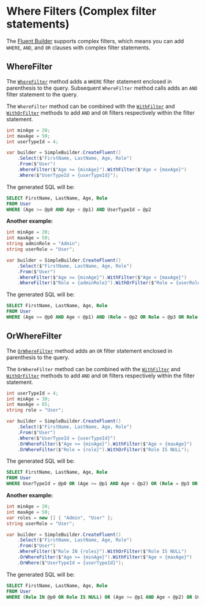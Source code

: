 # Where Filters (Complex filter statements)

The [Fluent Builder](fluent-builder.md) supports complex filters, which means you can add `WHERE`, `AND`, and `OR` clauses with complex filter statements.

## WhereFilter

The [`WhereFilter`](../../../api-docs/netcore/Dapper.SimpleSqlBuilder.FluentBuilder.IWhereBuilderEntry.yml#Dapper_SimpleSqlBuilder_FluentBuilder_IWhereBuilderEntry_WhereFilter_Dapper_SimpleSqlBuilder_FluentBuilder_WhereFilterInterpolatedStringHandler__) method adds a `WHERE` filter statement enclosed in parenthesis to the query. Subsequent `WhereFilter` method calls adds an `AND` filter statement to the query.

The `WhereFilter` method can be combined with the [`WithFilter`](../../../api-docs/netcore/Dapper.SimpleSqlBuilder.FluentBuilder.IWhereFilterBuilderEntry.yml#Dapper_SimpleSqlBuilder_FluentBuilder_IWhereFilterBuilderEntry_WithFilter_Dapper_SimpleSqlBuilder_FluentBuilder_WhereWithFilterInterpolatedStringHandler__) and [`WithOrFilter`](../../../api-docs/netcore/Dapper.SimpleSqlBuilder.FluentBuilder.IWhereFilterBuilder.yml#Dapper_SimpleSqlBuilder_FluentBuilder_IWhereFilterBuilder_WithOrFilter_Dapper_SimpleSqlBuilder_FluentBuilder_WhereWithOrFilterInterpolatedStringHandler__) methods to add `AND` and `OR` filters respectively within the filter statement.

```csharp
int minAge = 20;
int maxAge = 50;
int userTypeId = 4;

var builder = SimpleBuilder.CreateFluent()
    .Select($"FirstName, LastName, Age, Role")
    .From($"User")
    .WhereFilter($"Age >= {minAge}").WithFilter($"Age < {maxAge}")
    .Where($"UserTypeId = {userTypeId}");
```

The generated SQL will be:

```sql
SELECT FirstName, LastName, Age, Role
FROM User
WHERE (Age >= @p0 AND Age < @p1) AND UserTypeId = @p2
```

**Another example:**

```csharp
int minAge = 20;
int maxAge = 50;
string adminRole = "Admin";
string userRole = "User";

var builder = SimpleBuilder.CreateFluent()
    .Select($"FirstName, LastName, Age, Role")
    .From($"User")
    .WhereFilter($"Age >= {minAge}").WithFilter($"Age < {maxAge}")
    .WhereFilter($"Role = {adminRole}").WithOrFilter($"Role = {userRole}").WithOrFilter($"Role IS NULL"); 
```

The generated SQL will be:

```sql
SELECT FirstName, LastName, Age, Role
FROM User
WHERE (Age >= @p0 AND Age < @p1) AND (Role = @p2 OR Role = @p3 OR Role IS NULL)
```

## OrWhereFilter

The [`OrWhereFilter`](../../../api-docs/netcore/Dapper.SimpleSqlBuilder.FluentBuilder.IWhereBuilder.yml#Dapper_SimpleSqlBuilder_FluentBuilder_IWhereBuilder_OrWhereFilter_Dapper_SimpleSqlBuilder_FluentBuilder_WhereOrFilterInterpolatedStringHandler__) method adds an `OR` filter statement enclosed in parenthesis to the query.

The `OrWhereFilter` method can be combined with the [`WithFilter`](../../../api-docs/netcore/Dapper.SimpleSqlBuilder.FluentBuilder.IWhereFilterBuilderEntry.yml#Dapper_SimpleSqlBuilder_FluentBuilder_IWhereFilterBuilderEntry_WithFilter_Dapper_SimpleSqlBuilder_FluentBuilder_WhereWithFilterInterpolatedStringHandler__) and [`WithOrFilter`](../../../api-docs/netcore/Dapper.SimpleSqlBuilder.FluentBuilder.IWhereFilterBuilder.yml#Dapper_SimpleSqlBuilder_FluentBuilder_IWhereFilterBuilder_WithOrFilter_Dapper_SimpleSqlBuilder_FluentBuilder_WhereWithOrFilterInterpolatedStringHandler__) methods to add `AND` and `OR` filters respectively within the filter statement.

```csharp
int userTypeId = 4;
int minAge = 30;
int maxAge = 65;
string role = "User";

var builder = SimpleBuilder.CreateFluent()
    .Select($"FirstName, LastName, Age, Role")
    .From($"User")
    .Where($"UserTypeId = {userTypeId}")
    .OrWhereFilter($"Age >= {minAge}").WithFilter($"Age < {maxAge}")
    .OrWhereFilter($"Role = {role}").WithOrFilter($"Role IS NULL");
```

The generated SQL will be:

```sql
SELECT FirstName, LastName, Age, Role
FROM User
WHERE UserTypeId = @p0 OR (Age >= @p1 AND Age < @p2) OR (Role = @p3 OR Role IS NULL)
```

**Another example:**

```csharp
int minAge = 20;
int maxAge = 50;
var roles = new [] { "Admin", "User" };
string userRole = "User";

var builder = SimpleBuilder.CreateFluent()
    .Select($"FirstName, LastName, Age, Role")
    .From($"User")
    .WhereFilter($"Role IN {roles}").WithOrFilter($"Role IS NULL")
    .OrWhereFilter($"Age >= {minAge}").WithFilter($"Age < {maxAge}")
    .OrWhere($"UserTypeId = {userTypeId}");
```

The generated SQL will be:

```sql
SELECT FirstName, LastName, Age, Role
FROM User
WHERE (Role IN @p0 OR Role IS NULL) OR (Age >= @p1 AND Age < @p2) OR UserTypeId = @p3
```
